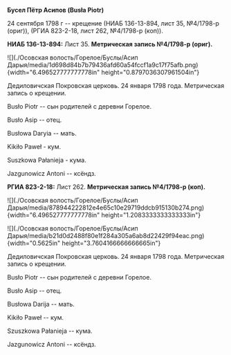 **Бусел Пётр Асипов (Busła Piotr)**

24 сентября 1798 г -- крещение (НИАБ 136-13-894, лист 35, №4/1798-р
(ориг)), (РГИА 823-2-18, лист 262, №4/1798-р (коп)).

**НИАБ 136-13-894:** Лист 35. **Метрическая запись №4/1798-р (ориг).**

![](./Осовская волость/Горелое/Буслы/Асип Дарыя/media/1d698d84b7b79436afd60a54fccf1a9c17f75afb.png){width="6.496527777777778in"
height="0.8797036307961504in"}

Дедиловичская Покровская церковь. 24 января 1798 года. Метрическая
запись о крещении.

Busło Piotr -- сын родителей с деревни Горелое.

Busło Asip -- отец.

Busłowa Daryia -- мать.

Kikiło Paweł - кум.

Suszkowa Pałanieja - кума.

Jazgunowicz Antoni -- ксёндз.

**РГИА 823-2-18:** Лист 262. **Метрическая запись №4/1798-р (коп).**

![](./Осовская волость/Горелое/Буслы/Асип Дарыя/media/878944222812e4e65c10e29719ddcb915130b274.png){width="6.496527777777778in"
height="1.2083333333333333in"}

![](./Осовская волость/Горелое/Буслы/Асип Дарыя/media/b21d0d2488f80e1f284a305a6ab8d22429f94eac.png){width="0.5625in"
height="3.7604166666666665in"}

Дедиловичская Покровская церковь. 24 января 1798 года. Метрическая
запись о крещении.

Busło Piotr -- сын родителей с деревни Горелое.

Busło Asip -- отец.

Busłowa Darija -- мать.

Kikiło Paweł -- кум.

Szuszkowa Pałanieja -- кума.

Jazgunowicz Antoni -- ксёндз.
